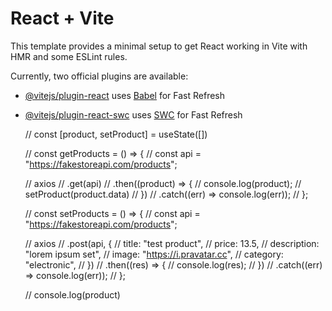 # React + Vite

This template provides a minimal setup to get React working in Vite with HMR and some ESLint rules.

Currently, two official plugins are available:

- [@vitejs/plugin-react](https://github.com/vitejs/vite-plugin-react/blob/main/packages/plugin-react/README.md) uses [Babel](https://babeljs.io/) for Fast Refresh
- [@vitejs/plugin-react-swc](https://github.com/vitejs/vite-plugin-react-swc) uses [SWC](https://swc.rs/) for Fast Refresh




  // const [product, setProduct] = useState([])

  // const getProducts = () => {
  //   const api = "https://fakestoreapi.com/products";

  //   axios
  //     .get(api)
  //     .then((product) => {
  //       console.log(product);
  //       setProduct(product.data)
  //     })
  //     .catch((err) => console.log(err));
  // };

  // const setProducts = () => {
  //   const api = "https://fakestoreapi.com/products";

  //   axios
  //     .post(api, {
  //       title: "test product",
  //       price: 13.5,
  //       description: "lorem ipsum set",
  //       image: "https://i.pravatar.cc",
  //       category: "electronic",
  //     })
  //     .then((res) => {
  //       console.log(res);
  //     })
  //     .catch((err) => console.log(err));
  // };

  // console.log(product)
